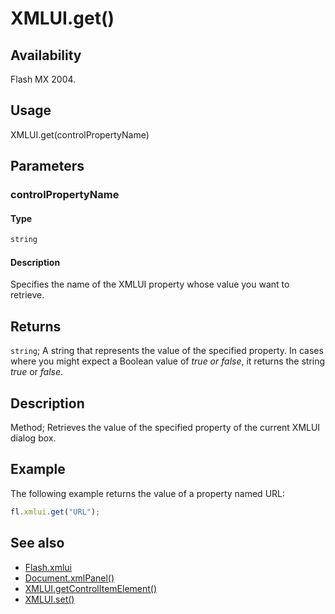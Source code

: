 # XMLUI.get()

## Availability

Flash MX 2004.

## Usage

XMLUI.get(controlPropertyName)

## Parameters

### **controlPropertyName**

#### Type

```typescript
string
```

#### Description

Specifies the name of the XMLUI property whose value you want to retrieve.

## Returns

`string`; A string that represents the value of the specified property. In cases where you might expect a Boolean value of *true
or false*, it returns the string *true* or *false*.

## Description

Method; Retrieves the value of the specified property of the current XMLUI dialog box.

## Example

The following example returns the value of a property named URL:

```javascript
fl.xmlui.get("URL");
```

## See also

- [Flash.xmlui](../Flash_object/Flash81.md)
- [Document.xmlPanel()](../Document_object/Document6198.md)
- [XMLUI.getControlItemElement()](../XMLUI_object/XMLUI3.md)
- [XMLUI.set()](../XMLUI_object/XMLUI6.md)
